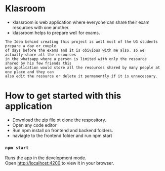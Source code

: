 # Klasroom 
- klassroom is web application where everyone can share their exam resources with one another. 
- klassroom helps to prepare well for exams.

``` 
The Idea behind creating this project is well most of the UG students prepare a day or couple 
of days before the exams and it is obivious with me also. so we actually share all the resources 
in the whatsapp where a person is limited with only the resource shared by his few friends this 
web application would store all the resources shared by many people at one place and they can 
also edit the resource or delete it permanently if it is unnecessary.

```

# How to get started with this application
- Download the zip file ot clone the respository.
- Open any code editor 
- Run npm install on frontend and backend folders.
- naviagte to the frontend folder and run npm start

### `npm start`

Runs the app in the development mode.\
Open [http://localhost:4200](http://localhost:4200) to view it in your browser.
